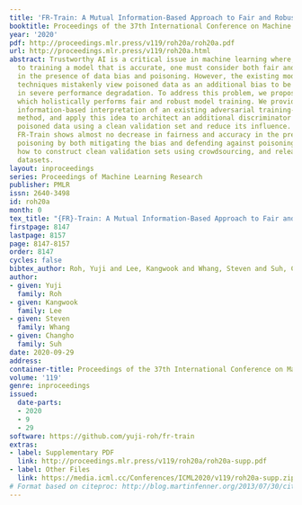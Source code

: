 ```yaml
---
title: 'FR-Train: A Mutual Information-Based Approach to Fair and Robust Training'
booktitle: Proceedings of the 37th International Conference on Machine Learning
year: '2020'
pdf: http://proceedings.mlr.press/v119/roh20a/roh20a.pdf
url: http://proceedings.mlr.press/v119/roh20a.html
abstract: Trustworthy AI is a critical issue in machine learning where, in addition
  to training a model that is accurate, one must consider both fair and robust training
  in the presence of data bias and poisoning. However, the existing model fairness
  techniques mistakenly view poisoned data as an additional bias to be fixed, resulting
  in severe performance degradation. To address this problem, we propose FR-Train,
  which holistically performs fair and robust model training. We provide a mutual
  information-based interpretation of an existing adversarial training-based fairness-only
  method, and apply this idea to architect an additional discriminator that can identify
  poisoned data using a clean validation set and reduce its influence. In our experiments,
  FR-Train shows almost no decrease in fairness and accuracy in the presence of data
  poisoning by both mitigating the bias and defending against poisoning. We also demonstrate
  how to construct clean validation sets using crowdsourcing, and release new benchmark
  datasets.
layout: inproceedings
series: Proceedings of Machine Learning Research
publisher: PMLR
issn: 2640-3498
id: roh20a
month: 0
tex_title: "{FR}-Train: A Mutual Information-Based Approach to Fair and Robust Training"
firstpage: 8147
lastpage: 8157
page: 8147-8157
order: 8147
cycles: false
bibtex_author: Roh, Yuji and Lee, Kangwook and Whang, Steven and Suh, Changho
author:
- given: Yuji
  family: Roh
- given: Kangwook
  family: Lee
- given: Steven
  family: Whang
- given: Changho
  family: Suh
date: 2020-09-29
address: 
container-title: Proceedings of the 37th International Conference on Machine Learning
volume: '119'
genre: inproceedings
issued:
  date-parts:
  - 2020
  - 9
  - 29
software: https://github.com/yuji-roh/fr-train
extras:
- label: Supplementary PDF
  link: http://proceedings.mlr.press/v119/roh20a/roh20a-supp.pdf
- label: Other Files
  link: https://media.icml.cc/Conferences/ICML2020/v119/roh20a-supp.zip
# Format based on citeproc: http://blog.martinfenner.org/2013/07/30/citeproc-yaml-for-bibliographies/
---
```

